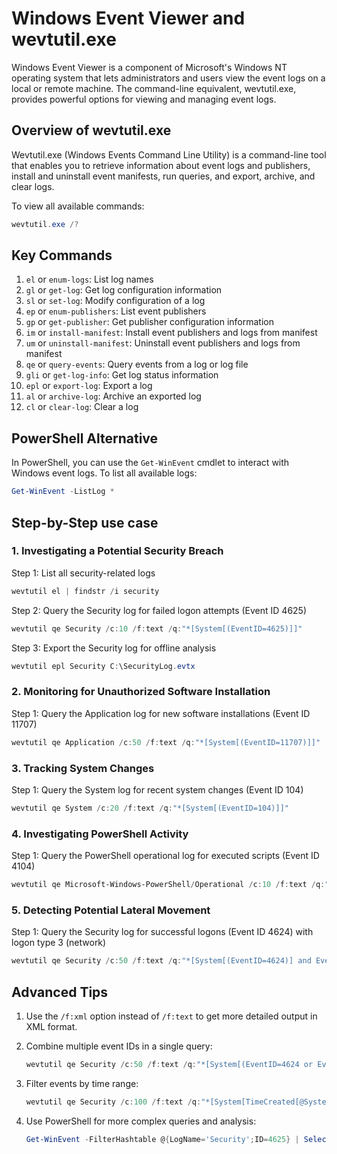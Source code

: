 # Windows Event Viewer and wevtutil.exe

Windows Event Viewer is a component of Microsoft's Windows NT operating system that lets administrators and users view the event logs on a local or remote machine. The command-line equivalent, wevtutil.exe, provides powerful options for viewing and managing event logs.

## Overview of wevtutil.exe

Wevtutil.exe (Windows Events Command Line Utility) is a command-line tool that enables you to retrieve information about event logs and publishers, install and uninstall event manifests, run queries, and export, archive, and clear logs.

To view all available commands:

```powershell
wevtutil.exe /?
```

## Key Commands

1. `el` or `enum-logs`: List log names
2. `gl` or `get-log`: Get log configuration information
3. `sl` or `set-log`: Modify configuration of a log
4. `ep` or `enum-publishers`: List event publishers
5. `gp` or `get-publisher`: Get publisher configuration information
6. `im` or `install-manifest`: Install event publishers and logs from manifest
7. `um` or `uninstall-manifest`: Uninstall event publishers and logs from manifest
8. `qe` or `query-events`: Query events from a log or log file
9. `gli` or `get-log-info`: Get log status information
10. `epl` or `export-log`: Export a log
11. `al` or `archive-log`: Archive an exported log
12. `cl` or `clear-log`: Clear a log

## PowerShell Alternative

In PowerShell, you can use the `Get-WinEvent` cmdlet to interact with Windows event logs. To list all available logs:

```powershell
Get-WinEvent -ListLog *
```

## Step-by-Step use case

### 1. Investigating a Potential Security Breach

Step 1: List all security-related logs
```powershell
wevtutil el | findstr /i security
```

Step 2: Query the Security log for failed logon attempts (Event ID 4625)
```powershell
wevtutil qe Security /c:10 /f:text /q:"*[System[(EventID=4625)]]"
```

Step 3: Export the Security log for offline analysis
```powershell
wevtutil epl Security C:\SecurityLog.evtx
```

### 2. Monitoring for Unauthorized Software Installation

Step 1: Query the Application log for new software installations (Event ID 11707)
```powershell
wevtutil qe Application /c:50 /f:text /q:"*[System[(EventID=11707)]]"
```

### 3. Tracking System Changes

Step 1: Query the System log for recent system changes (Event ID 104)
```powershell
wevtutil qe System /c:20 /f:text /q:"*[System[(EventID=104)]]"
```

### 4. Investigating PowerShell Activity

Step 1: Query the PowerShell operational log for executed scripts (Event ID 4104)
```powershell
wevtutil qe Microsoft-Windows-PowerShell/Operational /c:10 /f:text /q:"*[System[(EventID=4104)]]"
```

### 5. Detecting Potential Lateral Movement

Step 1: Query the Security log for successful logons (Event ID 4624) with logon type 3 (network)
```powershell
wevtutil qe Security /c:50 /f:text /q:"*[System[(EventID=4624)] and EventData[Data[@Name='LogonType']='3']]"
```

## Advanced Tips

1. Use the `/f:xml` option instead of `/f:text` to get more detailed output in XML format.

2. Combine multiple event IDs in a single query:
   ```powershell
   wevtutil qe Security /c:50 /f:text /q:"*[System[(EventID=4624 or EventID=4625)]]"
   ```

3. Filter events by time range:
   ```powershell
   wevtutil qe Security /c:100 /f:text /q:"*[System[TimeCreated[@SystemTime>='2023-06-01T00:00:00' and @SystemTime<='2023-06-30T23:59:59']]]"
   ```

4. Use PowerShell for more complex queries and analysis:
   ```powershell
   Get-WinEvent -FilterHashtable @{LogName='Security';ID=4625} | Select-Object TimeCreated, Message
   ```

